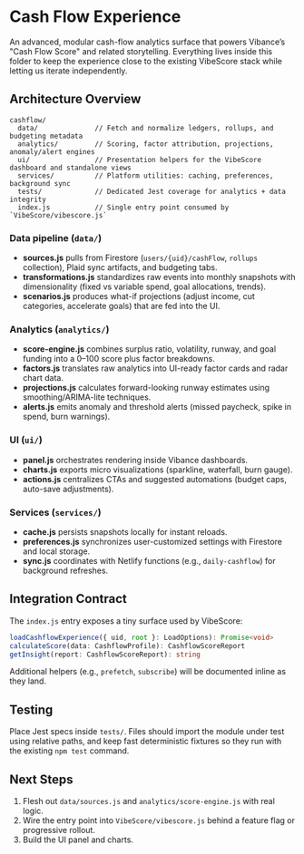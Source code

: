 # Cash Flow Experience

An advanced, modular cash-flow analytics surface that powers Vibance’s "Cash Flow Score" and related storytelling. Everything lives inside this folder to keep the experience close to the existing VibeScore stack while letting us iterate independently.

## Architecture Overview

```
cashflow/
  data/              // Fetch and normalize ledgers, rollups, and budgeting metadata
  analytics/         // Scoring, factor attribution, projections, anomaly/alert engines
  ui/                // Presentation helpers for the VibeScore dashboard and standalone views
  services/          // Platform utilities: caching, preferences, background sync
  tests/             // Dedicated Jest coverage for analytics + data integrity
  index.js           // Single entry point consumed by `VibeScore/vibescore.js`
```

### Data pipeline (`data/`)
- **sources.js** pulls from Firestore (`users/{uid}/cashFlow`, `rollups` collection), Plaid sync artifacts, and budgeting tabs.
- **transformations.js** standardizes raw events into monthly snapshots with dimensionality (fixed vs variable spend, goal allocations, trends).
- **scenarios.js** produces what-if projections (adjust income, cut categories, accelerate goals) that are fed into the UI.

### Analytics (`analytics/`)
- **score-engine.js** combines surplus ratio, volatility, runway, and goal funding into a 0–100 score plus factor breakdowns.
- **factors.js** translates raw analytics into UI-ready factor cards and radar chart data.
- **projections.js** calculates forward-looking runway estimates using smoothing/ARIMA-lite techniques.
- **alerts.js** emits anomaly and threshold alerts (missed paycheck, spike in spend, burn warnings).

### UI (`ui/`)
- **panel.js** orchestrates rendering inside Vibance dashboards.
- **charts.js** exports micro visualizations (sparkline, waterfall, burn gauge).
- **actions.js** centralizes CTAs and suggested automations (budget caps, auto-save adjustments).

### Services (`services/`)
- **cache.js** persists snapshots locally for instant reloads.
- **preferences.js** synchronizes user-customized settings with Firestore and local storage.
- **sync.js** coordinates with Netlify functions (e.g., `daily-cashflow`) for background refreshes.

## Integration Contract

The `index.js` entry exposes a tiny surface used by VibeScore:

```ts
loadCashflowExperience({ uid, root }: LoadOptions): Promise<void>
calculateScore(data: CashflowProfile): CashflowScoreReport
getInsight(report: CashflowScoreReport): string
```

Additional helpers (e.g., `prefetch`, `subscribe`) will be documented inline as they land.

## Testing

Place Jest specs inside `tests/`. Files should import the module under test using relative paths, and keep fast deterministic fixtures so they run with the existing `npm test` command.

## Next Steps

1. Flesh out `data/sources.js` and `analytics/score-engine.js` with real logic.
2. Wire the entry point into `VibeScore/vibescore.js` behind a feature flag or progressive rollout.
3. Build the UI panel and charts.
